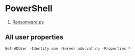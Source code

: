 # PowerShell

1. [Ransomvare.ps](https://github.com/eidjord/PowerShell/blob/master/PowerShell/Ransomware.ps1)

## All user properties

    Get-ADUser -Identity oae -Server adm.vaf.no -Properties *

